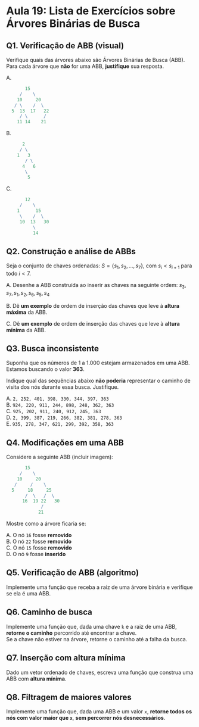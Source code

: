 # Aula 19: Lista de Exercícios sobre Árvores Binárias de Busca

## Q1. Verificação de ABB (visual)
Verifique quais das árvores abaixo são Árvores Binárias de Busca (ABB). Para cada árvore que **não** for uma ABB, **justifique** sua resposta.

A. 
```mathematica
       15
     /    \
    10     20
   / \    /  \
  5  13  17   22
     / \      /
    11 14    21
```

B. 
```mathematica
      2
     / \
    1   3
       / \
      4   6
       \ 
        5
```

C. 
```mathematica
       12
     /    \
    1      15
     \    /  \
     10  13   30
          \
          14
```

## Q2. Construção e análise de ABBs
Seja o conjunto de chaves ordenadas:
$S = \{s_1, s_2, \dots, s_7\}$, com $s_i < s_{i+1}$ para todo $i < 7$.

A. Desenhe a ABB construída ao inserir as chaves na seguinte ordem:
$s_3, s_7, s_1, s_2, s_6, s_5, s_4$

B. Dê **um exemplo** de ordem de inserção das chaves que leve à **altura máxima** da ABB.

C. Dê **um exemplo** de ordem de inserção das chaves que leve à **altura mínima** da ABB.

## Q3. Busca inconsistente
Suponha que os números de $1$ a $1.000$ estejam armazenados em uma ABB. Estamos buscando o valor **363**.

Indique qual das sequências abaixo **não poderia** representar o caminho de visita dos nós durante essa busca. Justifique.

A. `2, 252, 401, 398, 330, 344, 397, 363`  
B. `924, 220, 911, 244, 898, 248, 362, 363`  
C. `925, 202, 911, 240, 912, 245, 363`  
D. `2, 399, 387, 219, 266, 382, 381, 278, 363`  
E. `935, 278, 347, 621, 299, 392, 358, 363`


## Q4. Modificações em uma ABB

Considere a seguinte ABB (incluir imagem):

```mathematica
       15
     /    \
    10     20
   /     /    \
  5     18     25
       /  \   /  \
      16  19 22   30
             /
            21
```

Mostre como a árvore ficaria se:

A. O nó `16` fosse **removido**  
B. O nó `22` fosse **removido**  
C. O nó `15` fosse **removido**  
D. O nó `9` fosse **inserido**

## Q5. Verificação de ABB (algoritmo)
Implemente uma função que receba a raiz de uma árvore binária e verifique se ela é uma ABB.

## Q6. Caminho de busca
Implemente uma função que, dada uma chave `k` e a raiz de uma ABB, **retorne o caminho** percorrido até encontrar a chave.  
Se a chave não estiver na árvore, retorne o caminho até a falha da busca.

## Q7. Inserção com altura mínima
Dado um vetor ordenado de chaves, escreva uma função que construa uma ABB com **altura mínima**.  

## Q8. Filtragem de maiores valores
Implemente uma função que, dada uma ABB e um valor `x`, **retorne todos os nós com valor maior que `x`**, **sem percorrer nós desnecessários**.
